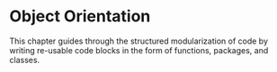 # Object Orientation

This chapter guides through the structured modularization of code by writing re-usable code blocks in the form of functions, packages, and classes.
